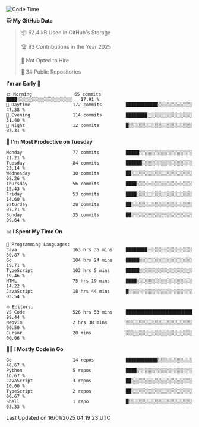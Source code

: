 <!--START_SECTION:thansetan-waka-->
![Code Time](http://img.shields.io/badge/Code%20Time-529%20hrs%2053%20mins-blue)

**🐱 My GitHub Data** 

> 📦 62.4 kB Used in GitHub's Storage 
 > 
> 🏆 93 Contributions in the Year 2025
 > 
> 🚫 Not Opted to Hire
 > 
> 📜 34 Public Repositories 
 > 

**I'm an Early 🐤** 

```text
🌞 Morning                65 commits          ████░░░░░░░░░░░░░░░░░░░░░   17.91 % 
🌆 Daytime                172 commits         ████████████░░░░░░░░░░░░░   47.38 % 
🌃 Evening                114 commits         ████████░░░░░░░░░░░░░░░░░   31.40 % 
🌙 Night                  12 commits          █░░░░░░░░░░░░░░░░░░░░░░░░   03.31 % 
```

📅 **I'm Most Productive on Tuesday** 

```text
Monday                   77 commits          █████░░░░░░░░░░░░░░░░░░░░   21.21 % 
Tuesday                  84 commits          ██████░░░░░░░░░░░░░░░░░░░   23.14 % 
Wednesday                30 commits          ██░░░░░░░░░░░░░░░░░░░░░░░   08.26 % 
Thursday                 56 commits          ████░░░░░░░░░░░░░░░░░░░░░   15.43 % 
Friday                   53 commits          ████░░░░░░░░░░░░░░░░░░░░░   14.60 % 
Saturday                 28 commits          ██░░░░░░░░░░░░░░░░░░░░░░░   07.71 % 
Sunday                   35 commits          ██░░░░░░░░░░░░░░░░░░░░░░░   09.64 % 
```

📊 **I Spent My Time On** 

```text
💬 Programming Languages: 
Java                     163 hrs 35 mins     ████████░░░░░░░░░░░░░░░░░   30.87 % 
Go                       104 hrs 24 mins     █████░░░░░░░░░░░░░░░░░░░░   19.71 % 
TypeScript               103 hrs 5 mins      █████░░░░░░░░░░░░░░░░░░░░   19.46 % 
HTML                     75 hrs 19 mins      ████░░░░░░░░░░░░░░░░░░░░░   14.22 % 
JavaScript               18 hrs 44 mins      █░░░░░░░░░░░░░░░░░░░░░░░░   03.54 % 

🔥 Editors: 
VS Code                  526 hrs 53 mins     █████████████████████████   99.44 % 
Neovim                   2 hrs 38 mins       ░░░░░░░░░░░░░░░░░░░░░░░░░   00.50 % 
Cursor                   20 mins             ░░░░░░░░░░░░░░░░░░░░░░░░░   00.06 % 
```

**🧑‍💻 I Mostly Code in Go** 

```text
Go                       14 repos            ████████████░░░░░░░░░░░░░   46.67 % 
Python                   5 repos             ████░░░░░░░░░░░░░░░░░░░░░   16.67 % 
JavaScript               3 repos             ██░░░░░░░░░░░░░░░░░░░░░░░   10.00 % 
TypeScript               2 repos             ██░░░░░░░░░░░░░░░░░░░░░░░   06.67 % 
Shell                    1 repo              █░░░░░░░░░░░░░░░░░░░░░░░░   03.33 % 
```

Last Updated on 16/01/2025 04:19:23 UTC
<!--END_SECTION:thansetan-waka-->